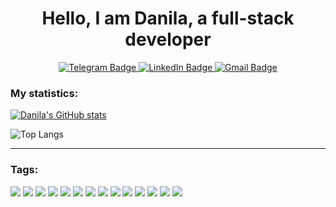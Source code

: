 <div id="header" align="center">
  <h1>Hello, I am Danila, a full-stack developer</h1>                       
  <div id="badges">
  <a href="https://t.me/daheatmaker">
    <img src="https://img.shields.io/badge/Telegram-2CA5E0?style=for-the-badge&logo=telegram&logoColor=white" alt="Telegram Badge"/>
  </a>
  <a href="">
    <img src="https://img.shields.io/badge/LinkedIn-blue?style=for-the-badge&logo=linkedin&logoColor=white" alt="LinkedIn Badge"/>
  </a>
  <a href="">
    <img src="https://img.shields.io/badge/Gmail-D14836?style=for-the-badge&logo=gmail&logoColor=white" alt="Gmail Badge"/>
  </a>
</div>
</div>

### My statistics:


[![Danila's GitHub stats](https://github-readme-stats.vercel.app/api?username=DanilaTravkov&show_icons=true&theme=dracula)](https://github.com/anuraghazra/github-readme-stats)

![Top Langs](https://github-readme-stats.vercel.app/api/top-langs/?username=DanilaTravkov&layout=compact&theme=dracula)
  

---

### Tags:
<div>
  <img src="https://img.shields.io/badge/Express%20js-000000?style=for-the-badge&logo=express&logoColor=white" />
  <img src="https://img.shields.io/badge/Django-092E20?style=for-the-badge&logo=django&logoColor=green" />
  <img src="https://img.shields.io/badge/django%20rest-ff1709?style=for-the-badge&logo=django&logoColor=white" />
  <img src="https://img.shields.io/badge/Docker-2CA5E0?style=for-the-badge&logo=docker&logoColor=white" />
  <img src="https://img.shields.io/badge/GraphQl-E10098?style=for-the-badge&logo=graphql&logoColor=white" />
  <img src="https://img.shields.io/badge/JWT-000000?style=for-the-badge&logo=JSON%20web%20tokens&logoColor=white"/>
  <img src="https://img.shields.io/badge/Node%20js-339933?style=for-the-badge&logo=nodedotjs&logoColor=white">
  <img src="https://img.shields.io/badge/npm-CB3837?style=for-the-badge&logo=npm&logoColor=white" />
  <img src="https://img.shields.io/badge/Postman-FF6C37?style=for-the-badge&logo=Postman&logoColor=white" />
  <img src="https://img.shields.io/badge/React-20232A?style=for-the-badge&logo=react&logoColor=61DAFB" />
  <img src="https://img.shields.io/badge/Redux-593D88?style=for-the-badge&logo=redux&logoColor=white" />
  <img src="https://img.shields.io/badge/Sass-CC6699?style=for-the-badge&logo=sass&logoColor=white" />
  <img src="https://img.shields.io/badge/Tailwind_CSS-38B2AC?style=for-the-badge&logo=tailwind-css&logoColor=white" />
  <img src="https://img.shields.io/badge/Vite-B73BFE?style=for-the-badge&logo=vite&logoColor=FFD62E" />
</div>

